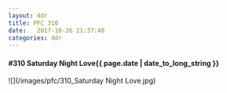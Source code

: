 ```yaml
---
layout: ddr
title: PFC 310
date:   2017-10-26 21:37:48
categories: ddr
---
```


#### **#310** Saturday Night Love<span class="pull-right">{{ page.date | date_to_long_string }}</span>
![](/images/pfc/310_Saturday Night Love.jpg)
